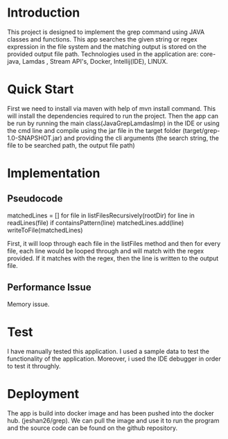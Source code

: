 # Introduction
This project is designed to implement the grep command using JAVA classes and functions.
This app searches the given string or regex expression in the file system and the matching output is stored 
on the provided output file path. Technologies used in the application are: core-java, Lamdas , Stream API's, Docker, Intellij(IDE), LINUX.

# Quick Start

First we need to install via maven with help of mvn install command. This will install the dependencies required to run the project.
Then the app can be run by running the main class(JavaGrepLamdasImp) in the IDE or using the cmd line and compile
using the jar file in the target folder (target/grep-1.0-SNAPSHOT.jar) and providing the cli arguments (the search string, the file to be searched path, the output file path)

# Implementation
## Pseudocode
 matchedLines = []
for file in listFilesRecursively(rootDir)
  for line in readLines(file)
      if containsPattern(line)
        matchedLines.add(line)
writeToFile(matchedLines)

First, it will loop through each file in the listFiles method and then for every file, each line would be looped through and will match 
with the regex provided. If it matches with the regex, then the line is written to the output file.

## Performance Issue
Memory issue.

# Test
I have manually tested this application. I used a sample data to test the functionality of the application. Moreover, i used the IDE debugger in order to test it throughly.

# Deployment
The app is build into docker image and has been pushed into the docker hub. (jeshan26/grep). 
We can pull the image and use it to run the program and the source code can be found on the github repository. 
